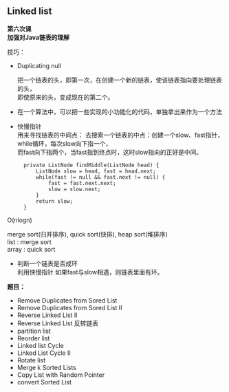 ## Linked list  
**第六次课**  
**加强对Java链表的理解**  

技巧：  
* Duplicating null  

	把一个链表的头，即第一次，在创建一个新的链表，使该链表指向要处理链表的头，  
	即使原来的头，变成现在的第二个。  

* 在一个算法中，可以把一些实现的小功能化的代码，单独拿出来作为一个方法

* 快慢指针  
	用来寻找链表的中间点： 
	去搜索一个链表的中点：创建一个slow、fast指针，while循环，每次slow向下指一个，  
	而fast向下指两个，当fast指到终点时，这时slow指向的正好是中间。

		private ListNode findMiddle(ListNode head) {
			ListNode slow = head, fast = head.next;
			while(fast != null && fast.next != null) {
				fast = fast.next.next;
				slow = slow.next;
			}
			return slow;
		} 

O(nlogn)  

merge sort(归并排序), quick sort(快排), heap sort(堆排序)  
list : merge sort  
array : quick sort  

* 判断一个链表是否成环  
	利用快慢指针
	如果fast与slow相遇，则链表里面有环。
	
**题目：**  
  
* Remove Duplicates from  Sored List 
* Remove Duplicates from  Sored List II  
* Reverse Linked List II
* Reverse Linked List   反转链表  
* partition list 
* Reorder list 
* Linked list Cycle
* Linked List Cycle II
* Rotate list
* Merge k Sorted Lists  
* Copy List with Random Pointer
* convert Sorted List
